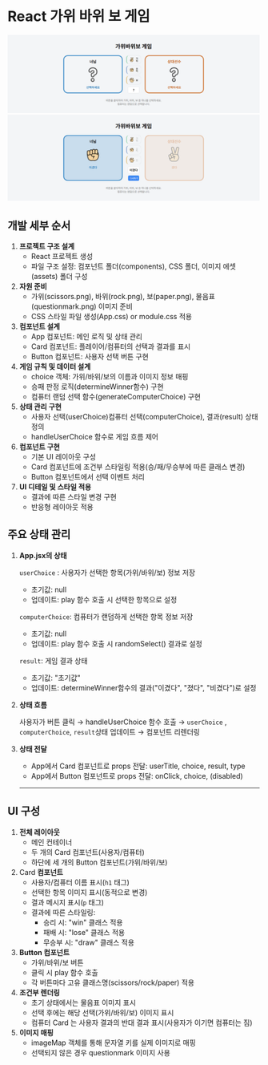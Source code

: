 # React 가위 바위 보 게임

![화면1](/public/page1.png)
![화면1](/public/page2.png)

## **개발 세부 순서**

1. **프로젝트 구조 설계**
   - React 프로젝트 생성
   - 파일 구조 설정: 컴포넌트 폴더(components), CSS 폴더, 이미지 에셋(assets) 폴더 구성
2. **자원 준비**
   - 가위(scissors.png), 바위(rock.png), 보(paper.png), 물음표(questionmark.png) 이미지 준비
   - CSS 스타일 파일 생성(App.css) or module.css 적용
3. **컴포넌트 설계**
   - App 컴포넌트: 메인 로직 및 상태 관리
   - Card 컴포넌트: 플레이어/컴퓨터의 선택과 결과를 표시
   - Button 컴포넌트: 사용자 선택 버튼 구현
4. **게임 규칙 및 데이터 설계**
   - choice 객체: 가위/바위/보의 이름과 이미지 정보 매핑
   - 승패 판정 로직(determineWinner함수) 구현
   - 컴퓨터 랜덤 선택 함수(generateComputerChoice) 구현
5. **상태 관리 구현**
   - 사용자 선택(userChoice)컴퓨터 선택(computerChoice), 결과(result) 상태 정의
   - handleUserChoice 함수로 게임 흐름 제어
6. **컴포넌트 구현**
   - 기본 UI 레이아웃 구성
   - Card 컴포넌트에 조건부 스타일링 적용(승/패/무승부에 따른 클래스 변경)
   - Button 컴포넌트에서 선택 이벤트 처리
7. **UI 디테일 및 스타일 적용**
   - 결과에 따른 스타일 변경 구현
   - 반응형 레이아웃 적용

## **주요 상태 관리**

1. **App.jsx의 상태**

   `userChoice` : 사용자가 선택한 항목(가위/바위/보) 정보 저장

   - 초기값: null
   - 업데이트: play 함수 호출 시 선택한 항목으로 설정

   `computerChoice`: 컴퓨터가 랜덤하게 선택한 항목 정보 저장

   - 초기값: null
   - 업데이트: play 함수 호출 시 randomSelect() 결과로 설정

   `result`: 게임 결과 상태

   - 초기값: "초기값"
   - 업데이트: determineWinner함수의 결과("이겼다", "졌다", "비겼다")로 설정

2. **상태 흐름**

   사용자가 버튼 클릭 → handleUserChoice 함수 호출 → `userChoice` , `computerChoice`, `result`상태 업데이트 → 컴포넌트 리렌더링

3. **상태 전달**
   - App에서 Card 컴포넌트로 props 전달: userTitle, choice, result, type
   - App에서 Button 컴포넌트로 props 전달: onClick, choice, (disabled)
   ***

## **UI 구성**

1. **전체 레이아웃**
   - 메인 컨테이너
   - 두 개의 Card 컴포넌트(사용자/컴퓨터)
   - 하단에 세 개의 Button 컴포넌트(가위/바위/보)
2. Card **컴포넌트**
   - 사용자/컴퓨터 이름 표시(`h1` 태그)
   - 선택한 항목 이미지 표시(동적으로 변경)
   - 결과 메시지 표시(`p` 태그)
   - 결과에 따른 스타일링:
     - 승리 시: "win" 클래스 적용
     - 패배 시: "lose" 클래스 적용
     - 무승부 시: "draw" 클래스 적용
3. **Button 컴포넌트**
   - 가위/바위/보 버튼
   - 클릭 시 play 함수 호출
   - 각 버튼마다 고유 클래스명(scissors/rock/paper) 적용
4. **조건부 렌더링**
   - 초기 상태에서는 물음표 이미지 표시
   - 선택 후에는 해당 선택(가위/바위/보) 이미지 표시
   - 컴퓨터 Card 는 사용자 결과의 반대 결과 표시(사용자가 이기면 컴퓨터는 짐)
5. **이미지 매핑**
   - imageMap 객체를 통해 문자열 키를 실제 이미지로 매핑
   - 선택되지 않은 경우 questionmark 이미지 사용
